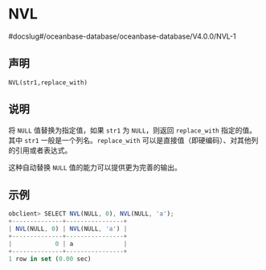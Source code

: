 NVL 
========================
#docslug#/oceanbase-database/oceanbase-database/V4.0.0/NVL-1


声明 
-----------------------

```unknow
NVL(str1,replace_with)
```



说明 
-----------------------

将 `NULL` 值替换为指定值，如果 `str1` 为 `NULL`，则返回 `replace_with` 指定的值。其中 `str1` 一般是一个列名。`replace_with` 可以是直接值（即硬编码）、对其他列的引用或者表达式。

这种自动替换 `NULL` 值的能力可以提供更为完善的输出。

示例 
-----------------------

```javascript
obclient> SELECT NVL(NULL, 0), NVL(NULL, 'a');
+--------------+----------------+
| NVL(NULL, 0) | NVL(NULL, 'a') |
+--------------+----------------+
|            0 | a              |
+--------------+----------------+
1 row in set (0.00 sec)
```


